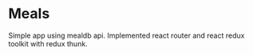 # Meals
Simple app using mealdb api. Implemented react router and react redux toolkit with redux thunk.
